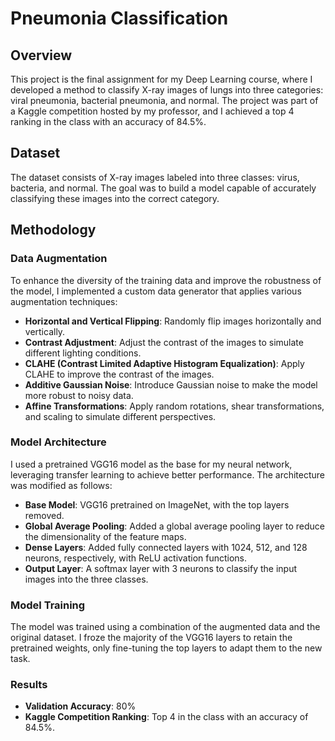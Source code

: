 # Pneumonia Classification

## Overview

This project is the final assignment for my Deep Learning course, where I developed a method to classify X-ray images of lungs into three categories: viral pneumonia, bacterial pneumonia, and normal. The project was part of a Kaggle competition hosted by my professor, and I achieved a top 4 ranking in the class with an accuracy of 84.5%.

## Dataset

The dataset consists of X-ray images labeled into three classes: virus, bacteria, and normal. The goal was to build a model capable of accurately classifying these images into the correct category.

## Methodology

### Data Augmentation

To enhance the diversity of the training data and improve the robustness of the model, I implemented a custom data generator that applies various augmentation techniques:

- **Horizontal and Vertical Flipping**: Randomly flip images horizontally and vertically.
- **Contrast Adjustment**: Adjust the contrast of the images to simulate different lighting conditions.
- **CLAHE (Contrast Limited Adaptive Histogram Equalization)**: Apply CLAHE to improve the contrast of the images.
- **Additive Gaussian Noise**: Introduce Gaussian noise to make the model more robust to noisy data.
- **Affine Transformations**: Apply random rotations, shear transformations, and scaling to simulate different perspectives.

### Model Architecture

I used a pretrained VGG16 model as the base for my neural network, leveraging transfer learning to achieve better performance. The architecture was modified as follows:

- **Base Model**: VGG16 pretrained on ImageNet, with the top layers removed.
- **Global Average Pooling**: Added a global average pooling layer to reduce the dimensionality of the feature maps.
- **Dense Layers**: Added fully connected layers with 1024, 512, and 128 neurons, respectively, with ReLU activation functions.
- **Output Layer**: A softmax layer with 3 neurons to classify the input images into the three classes.

### Model Training

The model was trained using a combination of the augmented data and the original dataset. I froze the majority of the VGG16 layers to retain the pretrained weights, only fine-tuning the top layers to adapt them to the new task.

### Results

- **Validation Accuracy**: 80%
- **Kaggle Competition Ranking**: Top 4 in the class with an accuracy of 84.5%.
